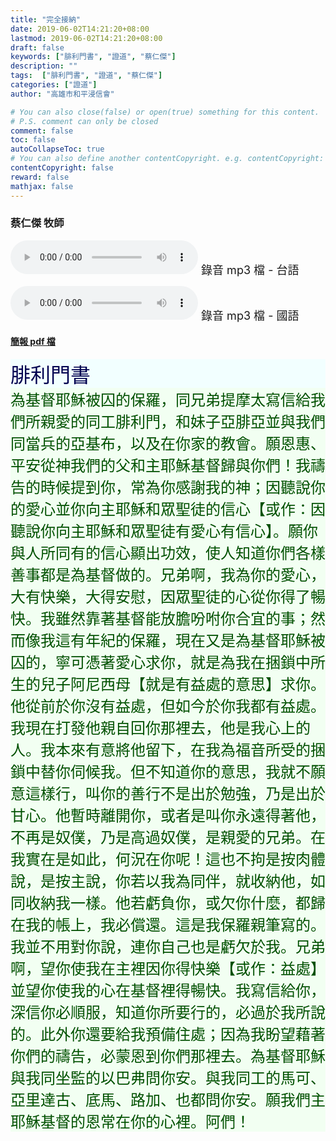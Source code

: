 ```yaml
---
title: "完全接納"
date: 2019-06-02T14:21:20+08:00
lastmod: 2019-06-02T14:21:20+08:00
draft: false
keywords: ["腓利門書", "證道", "蔡仁傑"]
description: ""
tags:  ["腓利門書", "證道", "蔡仁傑"]
categories: ["證道"]
author: "高雄市和平浸信會"

# You can also close(false) or open(true) something for this content.
# P.S. comment can only be closed
comment: false
toc: false
autoCollapseToc: true
# You can also define another contentCopyright. e.g. contentCopyright: "This is another copyright."
contentCopyright: false
reward: false
mathjax: false
---
```


### 蔡仁傑 牧師

<audio controls src="https://hbc.nctu.me/mp3-s/s20190602t.mp3"></audio><font size="4"> 錄音 mp3 檔 - 台語</font>

<audio controls src="https://hbc.nctu.me/mp3-s/s20190602c.mp3"></audio><font size="4"> 錄音 mp3 檔 - 國語</font>

#### [簡報 pdf 檔](/pdf-s/s20190602.pdf "親子")

<div style="background-color:#F2FFFF"><font size="6", color="#000050">
腓利門書
</font>
</div>

<div style="background-color:#F2FFF2"><font size="5", color="005000">
為基督耶穌被囚的保羅，同兄弟提摩太寫信給我們所親愛的同工腓利門，和妹子亞腓亞並與我們同當兵的亞基布，以及在你家的教會。願恩惠、平安從神我們的父和主耶穌基督歸與你們！我禱告的時候提到你，常為你感謝我的神；因聽說你的愛心並你向主耶穌和眾聖徒的信心【或作：因聽說你向主耶穌和眾聖徒有愛心有信心】。願你與人所同有的信心顯出功效，使人知道你們各樣善事都是為基督做的。兄弟啊，我為你的愛心，大有快樂，大得安慰，因眾聖徒的心從你得了暢快。我雖然靠著基督能放膽吩咐你合宜的事；然而像我這有年紀的保羅，現在又是為基督耶穌被囚的，寧可憑著愛心求你，就是為我在捆鎖中所生的兒子阿尼西母【就是有益處的意思】求你。他從前於你沒有益處，但如今於你我都有益處。我現在打發他親自回你那裡去，他是我心上的人。我本來有意將他留下，在我為福音所受的捆鎖中替你伺候我。但不知道你的意思，我就不願意這樣行，叫你的善行不是出於勉強，乃是出於甘心。他暫時離開你，或者是叫你永遠得著他，不再是奴僕，乃是高過奴僕，是親愛的兄弟。在我實在是如此，何況在你呢！這也不拘是按肉體說，是按主說，你若以我為同伴，就收納他，如同收納我一樣。他若虧負你，或欠你什麼，都歸在我的帳上，我必償還。這是我保羅親筆寫的。我並不用對你說，連你自己也是虧欠於我。兄弟啊，望你使我在主裡因你得快樂【或作：益處】並望你使我的心在基督裡得暢快。我寫信給你，深信你必順服，知道你所要行的，必過於我所說的。此外你還要給我預備住處；因為我盼望藉著你們的禱告，必蒙恩到你們那裡去。為基督耶穌與我同坐監的以巴弗問你安。與我同工的馬可、亞里達古、底馬、路加、也都問你安。願我們主耶穌基督的恩常在你的心裡。阿們！
</font>
</div>